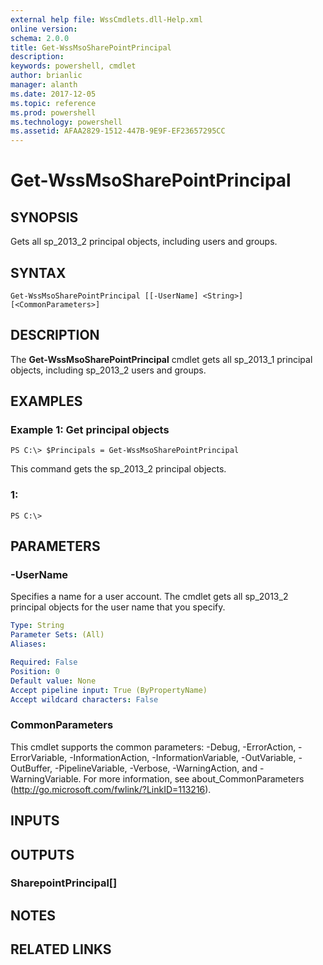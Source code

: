 ```yaml
---
external help file: WssCmdlets.dll-Help.xml
online version: 
schema: 2.0.0
title: Get-WssMsoSharePointPrincipal
description: 
keywords: powershell, cmdlet
author: brianlic
manager: alanth
ms.date: 2017-12-05
ms.topic: reference
ms.prod: powershell
ms.technology: powershell
ms.assetid: AFAA2829-1512-447B-9E9F-EF23657295CC
---
```


# Get-WssMsoSharePointPrincipal

## SYNOPSIS
Gets all sp_2013_2 principal objects, including users and groups.

## SYNTAX

```
Get-WssMsoSharePointPrincipal [[-UserName] <String>] [<CommonParameters>]
```

## DESCRIPTION
The **Get-WssMsoSharePointPrincipal** cmdlet gets all sp_2013_1 principal objects, including sp_2013_2 users and groups.

## EXAMPLES

### Example 1: Get principal objects
```
PS C:\> $Principals = Get-WssMsoSharePointPrincipal
```

This command gets the sp_2013_2 principal objects.

### 1:
```
PS C:\>
```

## PARAMETERS

### -UserName
Specifies a name for a user account.
The cmdlet gets all sp_2013_2 principal objects for the user name that you specify.

```yaml
Type: String
Parameter Sets: (All)
Aliases: 

Required: False
Position: 0
Default value: None
Accept pipeline input: True (ByPropertyName)
Accept wildcard characters: False
```

### CommonParameters
This cmdlet supports the common parameters: -Debug, -ErrorAction, -ErrorVariable, -InformationAction, -InformationVariable, -OutVariable, -OutBuffer, -PipelineVariable, -Verbose, -WarningAction, and -WarningVariable. For more information, see about_CommonParameters (http://go.microsoft.com/fwlink/?LinkID=113216).

## INPUTS

## OUTPUTS

### SharepointPrincipal[]

## NOTES

## RELATED LINKS

